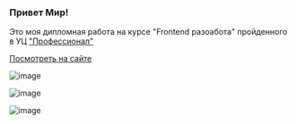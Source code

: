 ### **Привет Мир!** ###
Это моя дипломная работа на курсе "Frontend разоабота" пройденного в УЦ ["Профессионал"](https://eduprof.ru)

[Посмотреть на сайте](https://vhar.github.io/frontend-examle)

![image](https://user-images.githubusercontent.com/5484416/200324144-ea4d5456-4145-49d6-8a7d-50485f4f6773.png)


![image](https://user-images.githubusercontent.com/5484416/200324174-d6059f4a-3898-4e87-b731-7e6f673227b1.png)


![image](https://user-images.githubusercontent.com/5484416/200324214-17aaaf59-bcc0-4990-aafe-fe75cc6fd891.png)
